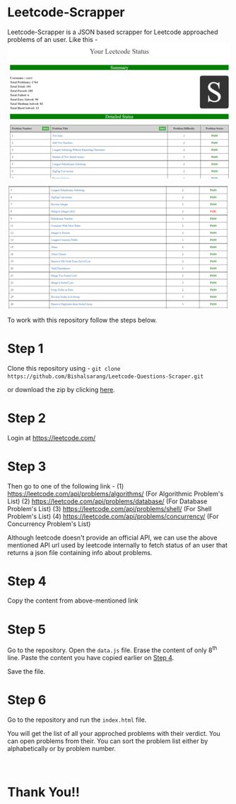 # Leetcode-Scrapper
Leetcode-Scrapper is a JSON based scrapper for Leetcode approached problems of an user. Like this -
![leetcode-scrapper-image](images/1.PNG)

![leetcode-scrapper-image](images/2.PNG)

To work with this repository follow the steps below.

# Step 1
Clone this repository using -
``` git clone https://github.com/Bishalsarang/Leetcode-Questions-Scraper.git ```

or download the zip by clicking [here](https://github.com/Bishalsarang/Leetcode-Questions-Scraper/archive/refs/heads/master.zip).


# Step 2
Login at https://leetcode.com/


# Step 3
Then go to one of the following link -
(1) https://leetcode.com/api/problems/algorithms/ (For Algorithmic Problem's List)
(2) https://leetcode.com/api/problems/database/   (For Database Problem's List)
(3) https://leetcode.com/api/problems/shell/ (For Shell Problem's List)
(4) https://leetcode.com/api/problems/concurrency/ (For Concurrency Problem's List)

Although leetcode doesn't provide an official API, we can use the above mentioned API url used by leetcode internally to fetch status of an user that returns a json file containing info about problems.

# Step 4
Copy the content from above-mentioned link

# Step 5
Go to the repository. Open the ```data.js``` file. Erase the content of only 8<sup>th</sup> line. Paste the content you have copied earlier on [Step 4](#step-4).

Save the file.

# Step 6
Go to the repository and run the ``index.html`` file. 

You will get the list of all your approched problems with their verdict. You can open problems from their. You can sort the problem list either by alphabetically or by problem number.
<br><br><br>
<h1> Thank You!! </h1>


